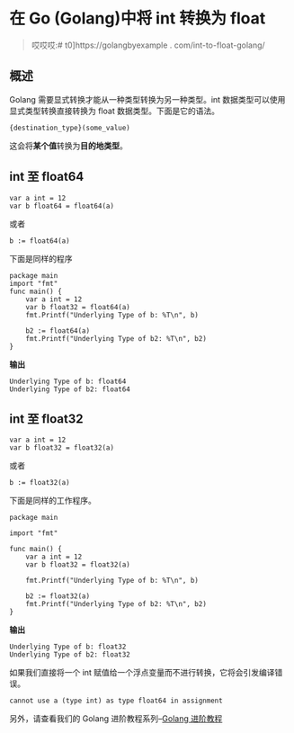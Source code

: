 # 在 Go (Golang)中将 int 转换为 float

> 哎哎哎:# t0]https://golangbyexample . com/int-to-float-golang/

## **概述**

Golang 需要显式转换才能从一种类型转换为另一种类型。int 数据类型可以使用显式类型转换直接转换为 float 数据类型。下面是它的语法。

```
{destination_type}(some_value) 
```

这会将**某个值**转换为**目的地类型**。

## **int 至 float64**

```
var a int = 12
var b float64 = float64(a)
```

或者

```
b := float64(a)
```

下面是同样的程序

```
package main
import "fmt"
func main() {
    var a int = 12
    var b float32 = float64(a)
    fmt.Printf("Underlying Type of b: %T\n", b)

    b2 := float64(a)
    fmt.Printf("Underlying Type of b2: %T\n", b2)
}
```

**输出**

```
Underlying Type of b: float64
Underlying Type of b2: float64
```

## **int 至 float32**

```
var a int = 12
var b float32 = float32(a)
```

或者

```
b := float32(a)
```

下面是同样的工作程序。

```
package main

import "fmt"

func main() {
	var a int = 12
	var b float32 = float32(a)

	fmt.Printf("Underlying Type of b: %T\n", b)

	b2 := float32(a)
	fmt.Printf("Underlying Type of b2: %T\n", b2)
}
```

**输出**

```
Underlying Type of b: float32
Underlying Type of b2: float32
```

如果我们直接将一个 int 赋值给一个浮点变量而不进行转换，它将会引发编译错误。

```
cannot use a (type int) as type float64 in assignment
```

另外，请查看我们的 Golang 进阶教程系列–[Golang 进阶教程](https://golangbyexample.com/golang-comprehensive-tutorial/)